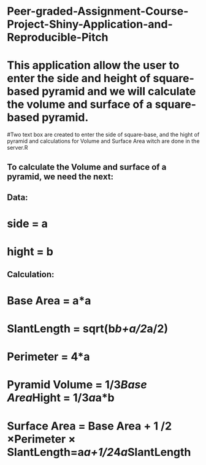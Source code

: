 # Peer-graded-Assignment-Course-Project-Shiny-Application-and-Reproducible-Pitch


# This application allow the user to enter the side and height of square-based pyramid and we will calculate the volume and surface of a square-based pyramid.

#Two text box are created to enter the side of square-base, and the hight of pyramid and calculations for Volume and Surface Area witch are done in the server.R 

## To calculate the Volume and surface of a pyramid, we need the next:

## Data:

# side = a

# hight = b

## Calculation:

# Base Area = a*a

# SlantLength = sqrt(b*b+a/2*a/2)

# Perimeter = 4*a

# Pyramid Volume = 1/3*Base Area*Hight = 1/3*a*a*b

# Surface Area = Base Area + 1 /2 ×Perimeter × SlantLength=a*a+1/2*4*a*SlantLength 


